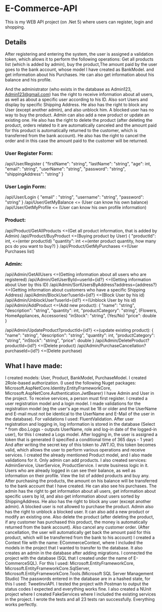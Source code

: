 # E-Commerce-API
This is my WEB API project (on .Net 5) where users can register, login and shopping.
## Details
After registering and entering the system, the user is assigned a validation token,
which allows it to perform the following operations: Get all products list (which is added by admin), buy the product,The amount paid by the user goes to the bank account, whose model I have created as BankModel.
and get information about his Purchases. He can also get information about his balance and his profile.

And the administrator (who exists in the database as Admin123, Admin123@gmail.com) has the right to receive information about all users, as well as about a specific user according to his ID. Also sort Users and display by specific Shipping Address. He also has the right to block any User (except another admin), and also unblock him. A blocked user has no way to buy the product.
Admin can also add a new product or update an existing one. He also has the right to delete the product (after deleting the product, orders related to it are automatically canceled and the amount paid for this product is automatically returned to the customer, which is transferred from the bank account).
He also has the right to cancel the order and in this case the amount paid to the customer will be returned.

### User Register Form:
/api/User/Register
{
"firstName": "string",
  "lastName": "string",
  "age": int,
  "email": "string",
  "userName": "string",
  "password": "string",
  "shippingAddress": "string"
}

### User Login Form:
/api/User/Login
{
   "email" : "string",
  "username": "string",
  "password": "string"
}
/api/User/GetMyBalance     <= (User can know his own balance)
/api/User/GetMyProfile     <= (User can know his own profile information)

### Product:
/api/Product/GetAllProducts  <=(Get all product information, that is added by Admin)
/api/Product/BuyProduct                           <=(Buying product by User)
{
  "productId": int,                              <=(enter productId)
  "quantity": int                                <=(enter product quantity, how many pcs do you want to buy?)
}
/api/Product/GetMyPurchases                      <=(User Purchases list)   

### Admin:
/api/Admin/GetAllUsers                           <=(Getting information about all users who are registered)
/api/Admin/GetUserById=userId={id?}              <=(Getting information about User by this ID)
/api/Admin/SortUsersByAddress?address={address?}             <=(Getting information about customers who have a specific Shipping Address)
/api/Admin/BlockUser?userId={id?}                            <=(Block User by his id)
/api/Admin/UnblockUser?userId={id?}                          <=(Unblock User by his id)
/api/Admin/AddProduct                            <=(Add new product):
{
  "name": "string",
  "description": "string",
  "quantity": int,
  "productCategory": "string",   (Flowers, HomeAppliances, Accessories)
  "inStock": "string", (Yes/No)
  "price": double
}

​/api​/Admin​/UpdateProduct?productId={id?}                     <=(update existing product):
{
  "name": "string",
  "description": "string",
  "quantity": int,
  "productCategory": "string",
  "inStock": "string",
  "price": double
}
/api/Admin/DeleteProduct?productId={id?}                    <=(Delete product)
/api/Admin/PurchaseCancellation?purchaseId={id?}            <=(Delete purchase)

## What I have made:
I created models: User, Product, BankModel, PurchaseModel.
I created 2Role-based authorization. (I used the following Nuget packages: Microsoft.AspNetCore.Identity.EntityFrameworkCore, Microsoft.AspNetCore.Authentication.JwtBearer) I have Admin and User in the project. To receive services, a person must first register. I created a user registration model and a login model. I made validations for the registration model (eg the user's age must be 18 or older and the UserName and E-mail must not be identical to the UserName and E-Mail of the user in the database). For validations I used: FluentValidation. After user registration and logging in, log information is stored in the database (Select * from dbo.Loggs - outputs UserName, role and log-in date of the logged-in user), for this I created a Logs model.
After logging in, the user is assigned a token that is generated (I specified a conditional time of 365 days - 1 year)
And after writing the secret key of this token to JWT.IO, this token becomes valid, which allows the user to perform various operations and receive services.
I created the already mentioned Product model, and I also made validations for it. Only admin can add products. I also created services: AdminService, UserService, ProductService. I wrote business logic in it. Users who are already logged in can see their balance, as well as information on their profile. View the list of added products and buy any. After purchasing the products, the amount on his balance will be transferred to the bank account that I have created. He can also see his purchases.
The admin has the right to get information about all users, get information about specific users by Id, and also get information about users sorted by ShippingAddress.
He also has the right to block any user (except another admin). A blocked user is not allowed to purchase the product.
Admin also has the right to unblock a blocked user.
It can also add a new product or modify an existing one. Also delete the product (after deleting the product, if any customer has purchased this product, the money is automatically returned from the bank account). Also cancel any customer order. (After cancellation, the user will automatically get back the amount paid for this product, which will be transferred from the bank to his account)
I created a Context file with the name: ECommerceContext, where I included the models in the project that I wanted to transfer to the database. It also creates an admin in the database after adding migrations.
I connected the project with the database (SQL that I created under the name of E-CommerceSQL).
For this I used: Microsoft.EntityFrameworkCore, Microsoft.EntityFrameworkCore.SqlServer, Microsoft.EntityFrameworkCore.Tools.(Microsoft SQL Server Management Studio)
The passwords entered in the database are in a hashed state, for this I used: TweetinviAPI.
I tested the project with Postman to output the status codes I expected and everything works fine.
I also created a NUnit project where I created FakeServices where I included the existing services in the project. I wrote the tests and all 23 tests ran successfully.
Everything works perfectly.
